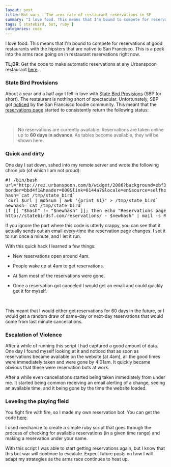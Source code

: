 ```yaml
---
layout: post
title: Bot wars - The arms race of restaurant reservations in SF
summary: "I love food. This means that I'm bound to compete for reservations at good restaurants with the the hipsters that are native to San Francisco. This is a peek into the arms race going on in restaurants reservation right now."
tags: [ statebird, bot, ruby ]
categories: code
---
```


I love food. This means that I'm bound to compete for reservations at good restaurants with the hipsters that are native to San Francisco. This is a peek into the arms race going on in restaurant reservations right now.

<b>TL;DR</b>: Get the code to make automatic reservations at any Urbanspoon restaurant [here](https://gist.github.com/diogomonica/6076911).

### State Bird Provisions

About a year and a half ago I fell in love with [State Bird Provisions](http://statebirdsf.com/) (SBP for short). The restaurant is nothing short of spectacular. Unfortunately, SBP got [noticed](http://statebirdsf.com/press/) by the San Francisco foodie community. This meant that the [reservations page](http://statebirdsf.com/reservations/) started to consistently return the following status:

<br/>

> No reservations are currently available. Reservations are taken online up to <b>60 days in advance</b>. As tables become available, they will be shown here.

### Quick and dirty

One day I sat down, sshed into my remote server and wrote the following chron job (of which I am not proud):

<pre>
#! /bin/bash
url="http://rez.urbanspoon.com/b/widget/2086?background=ebf3fd&
border=bbd4f1&header=000&link=0144a7&locale=en&source=selfhost&text=000"
hash=`cat /tmp/state_bird`
`curl $url | md5sum | awk '{print $1}' > /tmp/state_bird`
newhash=`cat /tmp/state_bird`
if [[ "$hash" != "$newhash" ]]; then echo "Reservations page just changed: 
http://statebirdsf.com/reservations/ - $newhash" | mail -s Reservations EMAIL; fi
</pre>

If you ignore the part where this code is utterly crappy, you can see that it actually sends out an email every-time the reservation page changes. I set it to run once a minute, and I let it run.

With this quick hack I learned a few things:

* New reservations open around 4am.

* People wake up at 4am to get reservations.

* At 5am most of the reservations were gone.

* Once a reservation got canceled I would get an email and could quickly get it for myself.

<br/>

This meant that I would either get reservations for 60 days in the future, or I would get a random draw of same-day or next-day reservations that would come from last minute cancellations.

### Escalation of Violence

After a while of running this script I had captured a good amount of data. One day I found myself looking at it and noticed that as soon as reservations became available on the website (at 4am), all the good times were immediately taken and were gone by 4:01am. It quickly became obvious that these were reservation bots at work.

After a while even cancellations started being taken immediately from under me. It started being common receiving an email alerting of a change, seeing an available time, and it being gone by the time the website loaded.

### Leveling the playing field

You fight fire with fire, so I made my own reservation bot. You can get the code [here](https://gist.github.com/diogomonica/6076911).

I used mechanize to create a simple ruby script that goes through the process of checking for available reservations (in a given time range) and making a reservation under your name.

With this script I was able to start getting reservations again, but I know that this bot war will continue to escalate. Expect future posts on how I will adapt my strategies as the arms race continues to heat up.
